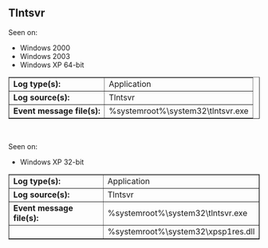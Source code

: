 ## Tlntsvr

Seen on:
* Windows 2000
* Windows 2003
* Windows XP 64-bit

<table border="1" class="docutils">
  <tbody>
    <tr>
      <td><b>Log type(s):</b></td>
      <td>Application</td>
    </tr>
    <tr>
      <td><b>Log source(s):</b></td>
      <td>Tlntsvr</td>
    </tr>
    <tr>
      <td><b>Event message file(s):</b></td>
      <td>%systemroot%\system32\tlntsvr.exe</td>
    </tr>
  </tbody>
</table>

&nbsp;

Seen on:
* Windows XP 32-bit

<table border="1" class="docutils">
  <tbody>
    <tr>
      <td><b>Log type(s):</b></td>
      <td>Application</td>
    </tr>
    <tr>
      <td><b>Log source(s):</b></td>
      <td>Tlntsvr</td>
    </tr>
    <tr>
      <td><b>Event message file(s):</b></td>
      <td>%systemroot%\system32\tlntsvr.exe</td>
    </tr>
    <tr>
      <td>&nbsp;</td>
      <td>%systemroot%\system32\xpsp1res.dll</td>
    </tr>
  </tbody>
</table>

&nbsp;

